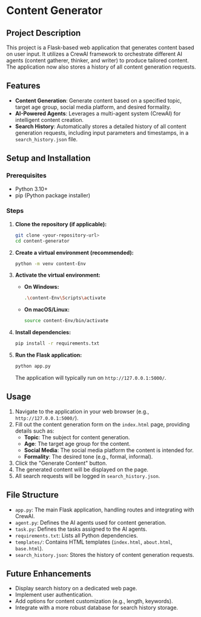 # Content Generator

## Project Description
This project is a Flask-based web application that generates content based on user input. It utilizes a CrewAI framework to orchestrate different AI agents (content gatherer, thinker, and writer) to produce tailored content. The application now also stores a history of all content generation requests.

## Features
*   **Content Generation**: Generate content based on a specified topic, target age group, social media platform, and desired formality.
*   **AI-Powered Agents**: Leverages a multi-agent system (CrewAI) for intelligent content creation.
*   **Search History**: Automatically stores a detailed history of all content generation requests, including input parameters and timestamps, in a `search_history.json` file.

## Setup and Installation

### Prerequisites
*   Python 3.10+
*   pip (Python package installer)

### Steps

1.  **Clone the repository (if applicable):**
    ```bash
    git clone <your-repository-url>
    cd content-generator
    ```

2.  **Create a virtual environment (recommended):**
    ```bash
    python -m venv content-Env
    ```

3.  **Activate the virtual environment:**
    *   **On Windows:**
        ```bash
        .\content-Env\Scripts\activate
        ```
    *   **On macOS/Linux:**
        ```bash
        source content-Env/bin/activate
        ```

4.  **Install dependencies:**
    ```bash
    pip install -r requirements.txt
    ```

5.  **Run the Flask application:**
    ```bash
    python app.py
    ```
    The application will typically run on `http://127.0.0.1:5000/`.

## Usage
1.  Navigate to the application in your web browser (e.g., `http://127.0.0.1:5000/`).
2.  Fill out the content generation form on the `index.html` page, providing details such as:
    *   **Topic**: The subject for content generation.
    *   **Age**: The target age group for the content.
    *   **Social Media**: The social media platform the content is intended for.
    *   **Formality**: The desired tone (e.g., formal, informal).
3.  Click the "Generate Content" button.
4.  The generated content will be displayed on the page.
5.  All search requests will be logged in `search_history.json`.

## File Structure
*   `app.py`: The main Flask application, handling routes and integrating with CrewAI.
*   `agent.py`: Defines the AI agents used for content generation.
*   `task.py`: Defines the tasks assigned to the AI agents.
*   `requirements.txt`: Lists all Python dependencies.
*   `templates/`: Contains HTML templates (`index.html`, `about.html`, `base.html`).
*   `search_history.json`: Stores the history of content generation requests.

## Future Enhancements
*   Display search history on a dedicated web page.
*   Implement user authentication.
*   Add options for content customization (e.g., length, keywords).
*   Integrate with a more robust database for search history storage.
